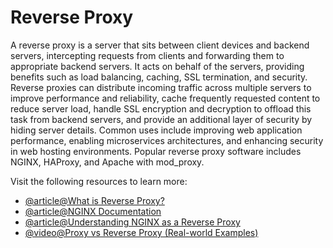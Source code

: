 # Reverse Proxy

A reverse proxy is a server that sits between client devices and backend servers, intercepting requests from clients and forwarding them to appropriate backend servers. It acts on behalf of the servers, providing benefits such as load balancing, caching, SSL termination, and security. Reverse proxies can distribute incoming traffic across multiple servers to improve performance and reliability, cache frequently requested content to reduce server load, handle SSL encryption and decryption to offload this task from backend servers, and provide an additional layer of security by hiding server details. Common uses include improving web application performance, enabling microservices architectures, and enhancing security in web hosting environments. Popular reverse proxy software includes NGINX, HAProxy, and Apache with mod\_proxy.

Visit the following resources to learn more:

- [@article@What is Reverse Proxy?](https://www.cloudflare.com/en-gb/learning/cdn/glossary/reverse-proxy/)
- [@article@NGINX Documentation](https://www.nginx.com/resources/glossary/reverse-proxy-server/)
- [@article@Understanding NGINX as a Reverse Proxy](https://medium.com/globant/understanding-nginx-as-a-reverse-proxy-564f76e856b2)
- [@video@Proxy vs Reverse Proxy (Real-world Examples)](https://www.youtube.com/watch?v=4NB0NDtOwIQ)